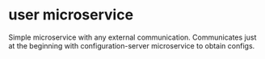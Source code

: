 # user microservice #

Simple microservice with any external communication. Communicates just at the beginning with configuration-server microservice to obtain configs.